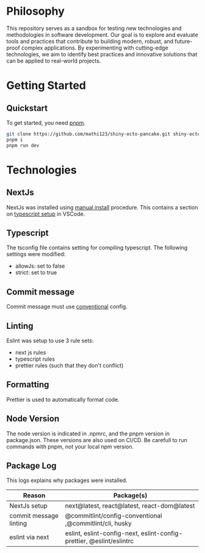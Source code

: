 # Philosophy

This repository serves as a sandbox for testing new technologies and methodologies in software development. Our goal is to explore and evaluate tools and practices that contribute to building modern, robust, and future-proof complex applications. By experimenting with cutting-edge technologies, we aim to identify best practices and innovative solutions that can be applied to real-world projects.

# Getting Started

## Quickstart

To get started, you need [pnpm](https://pnpm.io/).

```bash
git clone https://github.com/mathi123/shiny-octo-pancake.git shiny-octo-pancake && cd shiny-octo-pancake
pnpm i
pnpm run dev
```

# Technologies

## NextJs

NextJs was installed using [manual install](https://nextjs.org/docs/app/getting-started/installation#manual-installation) procedure. This contains a section on [typescript setup](https://nextjs.org/docs/app/getting-started/installation#ide-plugin) in VSCode.

## Typescript

The tsconfig file contains setting for compiling typescript. The following settings were modified:

- allowJs: set to false
- strict: set to true

## Commit message

Commit message must use [conventional](https://github.com/conventional-changelog/commitlint/tree/master/%40commitlint/config-conventional) config.

## Linting

Eslint was setup to use 3 rule sets:

- next js rules
- typescript rules
- prettier rules (such that they don't conflict)

## Formatting

Prettier is used to automatically format code.

## Node Version

The node version is indicated in .npmrc, and the pnpm version in package.json. These versions are also used on CI/CD. Be carefull to run commands with pnpm, not your local npm version.

## Package Log

This logs explains why packages were installed.

| Reason                 | Package(s)                                                           |
| ---------------------- | -------------------------------------------------------------------- |
| NextJs setup           | next@latest, react@latest, react-dom@latest                          |
| commit message linting | @commitlint/config-conventional ,@commitlint/cli, husky              |
| eslint via next        | eslint, eslint-config-next, eslint-config-prettier, @eslint/eslintrc |
